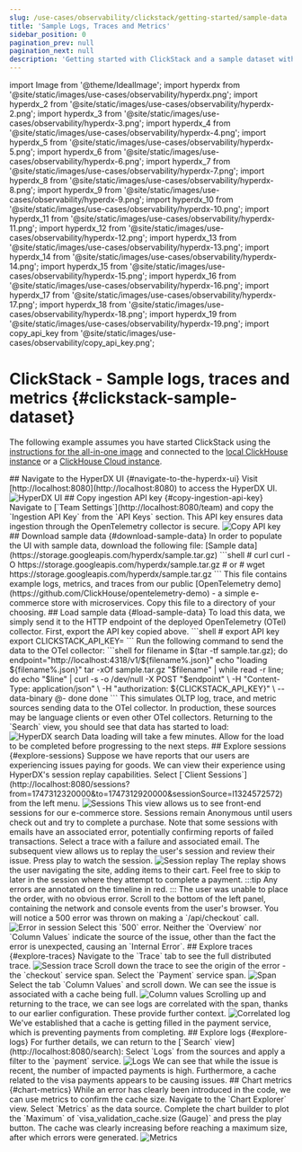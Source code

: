 ```yaml
---
slug: /use-cases/observability/clickstack/getting-started/sample-data
title: 'Sample Logs, Traces and Metrics'
sidebar_position: 0
pagination_prev: null
pagination_next: null
description: 'Getting started with ClickStack and a sample dataset with logs, sessions, traces and metrics'
---
```


import Image from '@theme/IdealImage';
import hyperdx from '@site/static/images/use-cases/observability/hyperdx.png';
import hyperdx_2 from '@site/static/images/use-cases/observability/hyperdx-2.png';
import hyperdx_3 from '@site/static/images/use-cases/observability/hyperdx-3.png';
import hyperdx_4 from '@site/static/images/use-cases/observability/hyperdx-4.png';
import hyperdx_5 from '@site/static/images/use-cases/observability/hyperdx-5.png';
import hyperdx_6 from '@site/static/images/use-cases/observability/hyperdx-6.png';
import hyperdx_7 from '@site/static/images/use-cases/observability/hyperdx-7.png';
import hyperdx_8 from '@site/static/images/use-cases/observability/hyperdx-8.png';
import hyperdx_9 from '@site/static/images/use-cases/observability/hyperdx-9.png';
import hyperdx_10 from '@site/static/images/use-cases/observability/hyperdx-10.png';
import hyperdx_11 from '@site/static/images/use-cases/observability/hyperdx-11.png';
import hyperdx_12 from '@site/static/images/use-cases/observability/hyperdx-12.png';
import hyperdx_13 from '@site/static/images/use-cases/observability/hyperdx-13.png';
import hyperdx_14 from '@site/static/images/use-cases/observability/hyperdx-14.png';
import hyperdx_15 from '@site/static/images/use-cases/observability/hyperdx-15.png';
import hyperdx_16 from '@site/static/images/use-cases/observability/hyperdx-16.png';
import hyperdx_17 from '@site/static/images/use-cases/observability/hyperdx-17.png';
import hyperdx_18 from '@site/static/images/use-cases/observability/hyperdx-18.png';
import hyperdx_19 from '@site/static/images/use-cases/observability/hyperdx-19.png';
import copy_api_key from '@site/static/images/use-cases/observability/copy_api_key.png';

# ClickStack - Sample logs, traces and metrics {#clickstack-sample-dataset}

The following example assumes you have started ClickStack using the [instructions for the all-in-one image](/use-cases/observability/clickstack/getting-started) and connected to the [local ClickHouse instance](/use-cases/observability/clickstack/getting-started#complete-connection-credentials) or a [ClickHouse Cloud instance](/use-cases/observability/clickstack/getting-started#create-a-cloud-connection).

<VerticalStepper>
## Navigate to the HyperDX UI {#navigate-to-the-hyperdx-ui}
Visit [http://localhost:8080](http://localhost:8080) to access the HyperDX UI.
<Image img={hyperdx} alt="HyperDX UI" size="lg"/>
## Copy ingestion API key {#copy-ingestion-api-key}
Navigate to [`Team Settings`](http://localhost:8080/team) and copy the `Ingestion API Key` from the `API Keys` section. This API key ensures data ingestion through the OpenTelemetry collector is secure.
<Image img={copy_api_key} alt="Copy API key" size="lg"/>
## Download sample data {#download-sample-data}
In order to populate the UI with sample data, download the following file:
[Sample data](https://storage.googleapis.com/hyperdx/sample.tar.gz)
```shell
# curl
curl -O https://storage.googleapis.com/hyperdx/sample.tar.gz
# or
# wget https://storage.googleapis.com/hyperdx/sample.tar.gz
```
This file contains example logs, metrics, and traces from our public [OpenTelemetry demo](https://github.com/ClickHouse/opentelemetry-demo) - a simple e-commerce store with microservices. Copy this file to a directory of your choosing.
## Load sample data {#load-sample-data}
To load this data, we simply send it to the HTTP endpoint of the deployed OpenTelemetry (OTel) collector.
First, export the API key copied above.
```shell
# export API key
export CLICKSTACK_API_KEY=<YOUR_INGESTION_API_KEY>
```
Run the following command to send the data to the OTel collector:
```shell
for filename in $(tar -tf sample.tar.gz); do
endpoint="http://localhost:4318/v1/${filename%.json}"
echo "loading ${filename%.json}"
tar -xOf sample.tar.gz "$filename" | while read -r line; do
echo "$line" | curl -s -o /dev/null -X POST "$endpoint" \
-H "Content-Type: application/json" \
-H "authorization: ${CLICKSTACK_API_KEY}" \
--data-binary @-
done
done
```
This simulates OLTP log, trace, and metric sources sending data to the OTel collector. In production, these sources may be language clients or even other OTel collectors.
Returning to the `Search` view, you should see that data has started to load:
<Image img={hyperdx_10} alt="HyperDX search" size="lg"/>
Data loading will take a few minutes. Allow for the load to be completed before progressing to the next steps.
## Explore sessions {#explore-sessions}
Suppose we have reports that our users are experiencing issues paying for goods. We can view their experience using HyperDX's session replay capabilities.
Select [`Client Sessions`](http://localhost:8080/sessions?from=1747312320000&to=1747312920000&sessionSource=l1324572572) from the left menu.
<Image img={hyperdx_11} alt="Sessions" size="lg"/>
This view allows us to see front-end sessions for our e-commerce store. Sessions remain Anonymous until users check out and try to complete a purchase.
Note that some sessions with emails have an associated error, potentially confirming reports of failed transactions.
Select a trace with a failure and associated email. The subsequent view allows us to replay the user's session and review their issue. Press play to watch the session.
<Image img={hyperdx_12} alt="Session replay" size="lg"/>
The replay shows the user navigating the site, adding items to their cart. Feel free to skip to later in the session where they attempt to complete a payment.
:::tip
Any errors are annotated on the timeline in red.
:::
The user was unable to place the order, with no obvious error. Scroll to the bottom of the left panel, containing the network and console events from the user's browser. You will notice a 500 error was thrown on making a `/api/checkout` call.
<Image img={hyperdx_13} alt="Error in session" size="lg"/>
Select this `500` error. Neither the `Overview` nor `Column Values` indicate the source of the issue, other than the fact the error is unexpected, causing an `Internal Error`.
## Explore traces {#explore-traces}
Navigate to the `Trace` tab to see the full distributed trace.
<Image img={hyperdx_14} alt="Session trace" size="lg"/>
Scroll down the trace to see the origin of the error - the `checkout` service span. Select the `Payment` service span.
<Image img={hyperdx_15} alt="Span" size="lg"/>
Select the tab `Column Values` and scroll down. We can see the issue is associated with a cache being full.
<Image img={hyperdx_16} alt="Column values" size="lg"/>
Scrolling up and returning to the trace, we can see logs are correlated with the span, thanks to our earlier configuration. These provide further context.
<Image img={hyperdx_17} alt="Correlated log" size="lg"/>
We've established that a cache is getting filled in the payment service, which is preventing payments from completing.
## Explore logs {#explore-logs}
For further details, we can return to the [`Search` view](http://localhost:8080/search):
Select `Logs` from the sources and apply a filter to the `payment` service.
<Image img={hyperdx_18} alt="Logs" size="lg"/>
We can see that while the issue is recent, the number of impacted payments is high. Furthermore, a cache related to the visa payments appears to be causing issues.
## Chart metrics {#chart-metrics}
While an error has clearly been introduced in the code, we can use metrics to confirm the cache size. Navigate to the `Chart Explorer` view.
Select `Metrics` as the data source. Complete the chart builder to plot the `Maximum` of `visa_validation_cache.size (Gauge)` and press the play button. The cache was clearly increasing before reaching a maximum size, after which errors were generated.
<Image img={hyperdx_19} alt="Metrics" size="lg"/>
</VerticalStepper>
